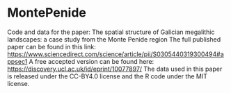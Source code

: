 # MontePenide
Code and data for the paper: The spatial structure of Galician megalithic landscapes: a case study from the Monte Penide region
The full published paper can be found in this link: https://www.sciencedirect.com/science/article/pii/S0305440319300494#appsec1 
A free accepted version can be found here: https://discovery.ucl.ac.uk/id/eprint/10077897/
The data used in this paper is released under the CC-BY4.0 license and the R code under the MIT license.
